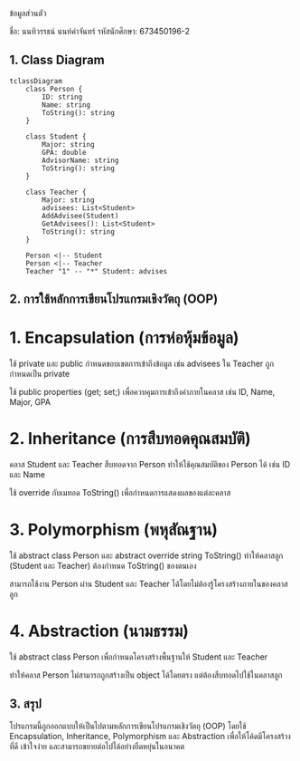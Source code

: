 ข้อมูลส่วนตัว

ชื่อ: นนทิวรรธน์ นนท์คำจันทร์
รหัสนักศึกษา: 673450196-2

## 1. Class Diagram
```mermaid
tclassDiagram
    class Person {
        ID: string
        Name: string
        ToString(): string
    }
    
    class Student {
        Major: string
        GPA: double
        AdvisorName: string
        ToString(): string
    }
    
    class Teacher {
        Major: string
        advisees: List<Student>
        AddAdvisee(Student)
        GetAdvisees(): List<Student>
        ToString(): string
    }
    
    Person <|-- Student
    Person <|-- Teacher
    Teacher "1" -- "*" Student: advises
```
## 2. การใช้หลักการเขียนโปรแกรมเชิงวัตถุ (OOP)

# 1. Encapsulation (การห่อหุ้มข้อมูล)

ใช้ private และ public กำหนดขอบเขตการเข้าถึงข้อมูล เช่น advisees ใน Teacher ถูกกำหนดเป็น private

ใช้ public properties (get; set;) เพื่อควบคุมการเข้าถึงค่าภายในคลาส เช่น ID, Name, Major, GPA

# 2. Inheritance (การสืบทอดคุณสมบัติ)

คลาส Student และ Teacher สืบทอดจาก Person ทำให้ใช้คุณสมบัติของ Person ได้ เช่น ID และ Name

ใช้ override กับเมทอด ToString() เพื่อกำหนดการแสดงผลของแต่ละคลาส

# 3. Polymorphism (พหุสัณฐาน)

ใช้ abstract class Person และ abstract override string ToString() ทำให้คลาสลูก (Student และ Teacher) ต้องกำหนด ToString() ของตนเอง

สามารถใช้งาน Person ผ่าน Student และ Teacher ได้โดยไม่ต้องรู้โครงสร้างภายในของคลาสลูก

# 4. Abstraction (นามธรรม)

ใช้ abstract class Person เพื่อกำหนดโครงสร้างพื้นฐานให้ Student และ Teacher

ทำให้คลาส Person ไม่สามารถถูกสร้างเป็น object ได้โดยตรง แต่ต้องสืบทอดไปใช้ในคลาสลูก

## 3. สรุป

โปรแกรมนี้ถูกออกแบบให้เป็นไปตามหลักการเขียนโปรแกรมเชิงวัตถุ (OOP) โดยใช้ Encapsulation, Inheritance, Polymorphism และ Abstraction เพื่อให้โค้ดมีโครงสร้างที่ดี เข้าใจง่าย และสามารถขยายต่อไปได้อย่างยืดหยุ่นในอนาคต

